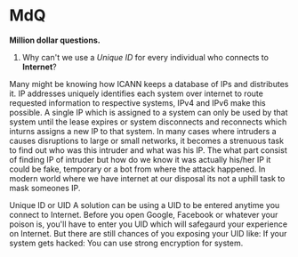 # MdQ
**Million  dollar questions.**
1. Why can't we use a _Unique ID_ for every individual who connects to **Internet**?

Many might be knowing how ICANN keeps a database of IPs and distributes it. IP addresses uniquely identifies each system over internet to route requested information to respective systems, IPv4 and IPv6 make this possible. A single IP which is assigned to a system can only be used by that system until the lease expires or system disconnects and reconnects which inturns assigns a new IP to that system. In many cases where intruders a causes disruptions to large or small networks, it becomes a strenuous task to find out who was this intruder and what was his IP. The what part consist of finding IP of intruder but how do we know it was actually his/her IP it could be fake, temporary or a bot from where the attack happened. In modern world where we have internet at our disposal its not a uphill task to mask someones IP.

Unique ID or UID
A solution can be using a UID to be entered anytime you connect to Internet. Before you open Google, Facebook or whatever your poison is, you'll have to enter you UID which will safegaurd your experience on Internet. But there are still chances of you exposing your UID like:
If your system gets hacked: You can use strong encryption for system.
